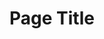 ---
title: "Page Title"
description: "Various ministries and programs at Anchor Baptist Church"
featured_image: "/images/horizontal/anchor-friend-day-0427.jpg"
tagline: "Page tagline"
layout: "single"
content_images:
  - image: "/images/people/anchor-missions-sunday-pm-2024-10-2271.jpg"
    alt_text: "Image alt text"
    caption: "Image caption"
---